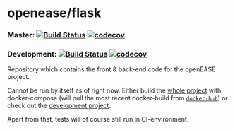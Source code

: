 openease/flask
================

### Master: [![Build Status](https://travis-ci.org/navidJadid/openease_flask.svg?branch=master)](https://travis-ci.org/navidJadid/openease_flask) [![codecov](https://codecov.io/gh/navidJadid/openease_flask/branch/master/graph/badge.svg)](https://codecov.io/gh/navidJadid/openease_flask)

### Development: [![Build Status](https://travis-ci.org/navidJadid/openease_flask.svg?branch=development)](https://travis-ci.org/navidJadid/openease_flask) [![codecov](https://codecov.io/gh/navidJadid/openease_flask/branch/development/graph/badge.svg)](https://codecov.io/gh/navidJadid/openease_flask)

Repository which contains the front & back-end code for the openEASE project.

Cannot be run by itself as of right now. Either build the [whole project](https://github.com/ease-crc/openease) with docker-compose (will pull the most recent docker-build from [`docker-hub`](https://hub.docker.com/r/openease/flask)) or check out the [development project](https://github.com/navidJadid/openease_webserver_development).

Apart from that, tests will of course still run in CI-environment.
